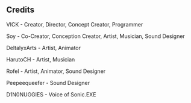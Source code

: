 ## Credits

VICK - Creator, Director, Concept Creator, Programmer

Soy - Co-Creator, Conception Creator, Artist, Musician, Sound Designer

DeltalyxArts - Artist, Animator

HarutoCH - Artist, Musician

Rofel - Artist, Animator, Sound Designer

Peepeequeefer - Sound Designer

D1N0NUGGIES - Voice of Sonic.EXE
